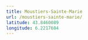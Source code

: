 ```yaml
---
title: Moustiers-Sainte-Marie
url: /moustiers-sainte-marie/
latitude: 43.8460089
longitude: 6.2217604
---
```

